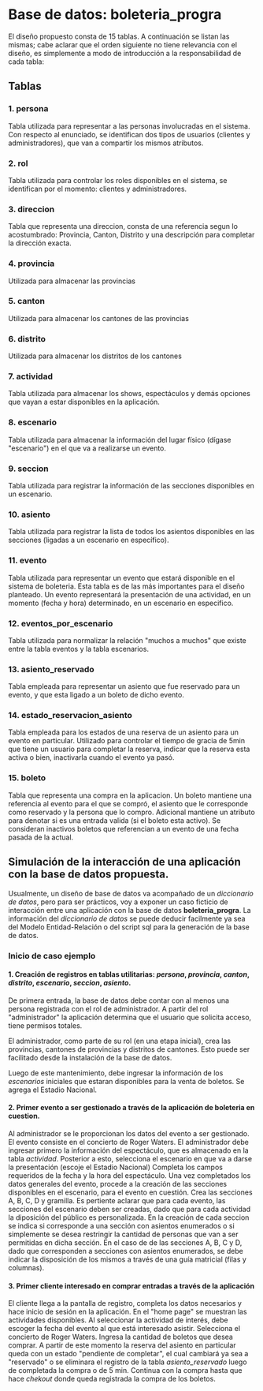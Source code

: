 # Base de datos: boleteria_progra

   El diseño propuesto consta de 15 tablas. A continuación se listan las mismas; cabe aclarar que el orden siguiente
no tiene relevancia con el diseño, es simplemente a modo de introducción a la responsabilidad de cada tabla:
## Tablas
### 1. persona
   Tabla utilizada para representar a las personas involucradas en el sistema. Con respecto al enunciado, se identifican
   dos tipos de usuarios (clientes y administradores), que van a compartir los mismos atributos. 
### 2. rol
   Tabla utilizada para controlar los roles disponibles en el sistema, se identifican por el momento: clientes y administradores.
### 3. direccion
   Tabla que representa una direccion, consta de una referencia segun lo acostumbrado: Provincia, Canton, Distrito y una descripción
   para completar la dirección exacta.
### 4. provincia
   Utilizada para almacenar las provincias
### 5. canton
   Utilizada para almacenar los cantones de las provincias
### 6. distrito
   Utilizada para almacenar los distritos de los cantones
### 7. actividad
   Tabla utilizada para almacenar los shows, espectáculos y demás opciones que vayan a estar disponibles en la aplicación.
### 8. escenario
   Tabla utilizada para almacenar la información del lugar físico (dígase "escenario") en el que va a realizarse un evento.
### 9. seccion
   Tabla utilizada para registrar la información de las secciones disponibles en un escenario.
### 10. asiento
   Tabla utilizada para registrar la lista de todos los asientos disponibles en las secciones (ligadas a un escenario en específico).
### 11. evento
   Tabla utilizada para representar un evento que estará disponible en el sistema de boleteria. Esta tabla es de las más importantes
   para el diseño planteado. Un evento representará la presentación de una actividad, en un momento (fecha y hora) determinado, en un
   escenario en especifico.
### 12. eventos_por_escenario
   Tabla utilizada para normalizar la relación "muchos a muchos" que existe entre la tabla eventos y la tabla escenarios.
### 13. asiento_reservado
   Tabla empleada para representar un asiento que fue reservado para un evento, y que esta ligado a un boleto de dicho evento.
### 14. estado_reservacion_asiento
   Tabla empleada para los estados de una reserva de un asiento para un evento en particular. Utilizado para controlar el tiempo de gracia
de 5min que tiene un usuario para completar la reserva, indicar que la reserva esta activa o bien, inactivarla cuando el evento ya pasó.
### 15. boleto
   Tabla que representa una compra en la aplicacion. Un boleto mantiene una referencia al evento para el que se compró, el asiento que le
corresponde como reservado y la persona que lo compro. Adicional mantiene un atributo para denotar si es una entrada valida (si el boleto
esta activo). Se consideran inactivos boletos que referencian a un evento de una fecha pasada de la actual.

## Simulación de la interacción de una aplicación con la base de datos propuesta.

   Usualmente, un diseño de base de datos va acompañado de un _diccionario de datos_, pero para ser prácticos, voy a exponer un caso
ficticio de interacción entre una aplicación con la base de datos __boleteria_progra__.
   La información del _diccionario de datos_ se puede deducir facilmente ya sea del Modelo Entidad-Relación o del script sql para la
generación de la base de datos.

### Inicio de caso ejemplo 
#### 1. Creación de registros en tablas utilitarias: _persona_, _provincia_, _canton_, _distrito_, _escenario_, _seccion_, _asiento_.
De primera entrada, la base de datos debe contar con al menos una persona registrada con el rol de administrador. A partir del rol
"administrador" la aplicación determina que el usuario que solicita acceso, tiene permisos totales.

El administrador, como parte de su rol (en una etapa inicial), crea las provincias, cantones de provincias y distritos de cantones. Esto
puede ser facilitado desde la instalación de la base de datos.

Luego de este mantenimiento, debe ingresar la información de los _escenarios_ iniciales que estaran disponibles para la venta de boletos.
Se agrega el Estadio Nacional.

#### 2. Primer evento a ser gestionado a través de la aplicación de boleteria en cuestion.
   Al administrador se le proporcionan los datos del evento a ser gestionado.
   El evento consiste en el concierto de Roger Waters. El administrador debe ingresar primero la información del espectáculo, que es 
almacenado en la tabla _actividad_. Posterior a esto, selecciona el escenario en que va a darse la presentación (escoje el Estadio
Nacional) Completa los campos requeridos de la fecha y la hora del espectáculo.
Una vez completados los datos generales del evento, procede a la creación de las secciones disponibles en el escenario, para el evento
en cuestión.
   Crea las secciones A, B, C, D y gramilla. Es pertiente aclarar que para cada evento, las secciones del escenario deben ser creadas, dado
que para cada actividad la diposición del público es personalizada.
   En la creación de cada seccion se indica si corresponde a una sección con asientos enumerados o si simplemente se desea restringir la cantidad
de personas que van a ser permitidas en dicha sección.
   En el caso de de las secciones A, B, C y D, dado que corresponden a secciones con asientos enumerados, se debe indicar la disposición de los mismos a través de una guía matricial (filas y columnas).


#### 3. Primer cliente interesado en comprar entradas a través de la aplicación
   El cliente llega a la pantalla de registro, completa los datos necesarios y hace inicio de sesión en la aplicación.
   En el "home page" se muestran las actividades disponibles. Al seleccionar la actividad de interés, debe escoger la fecha del
evento al que está interesado asistir.
   Selecciona el concierto de Roger Waters. Ingresa la cantidad de boletos que desea comprar. A partir de este momento la reserva del asiento en particular queda con un estado "pendiente de completar", el cual cambiará ya sea a "reservado" o se eliminara el registro de la tabla _asiento_reservado_ luego de completada la compra o de 5 min. 
   Continua con la compra hasta que hace _chekout_ donde queda registrada la compra de los boletos.




